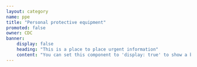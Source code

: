 ```yaml
---
layout: category
name: ppe
title: "Personal protective equipment"
promoted: false
owner: CDC
banner:
    display: false
    heading: "This is a place to place urgent information"
    content: "You can set this component to 'display: true' to show a banner at the top of the page."
---
```

